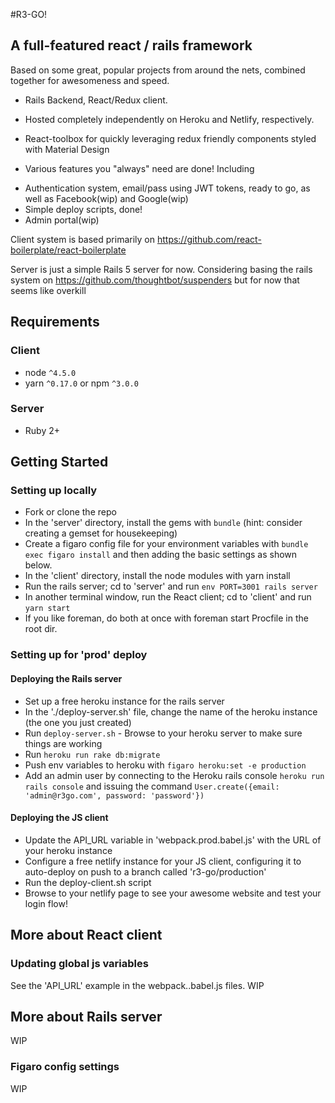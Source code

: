 #R3-GO!

## A full-featured react / rails framework

Based on some great, popular projects from around the nets, combined together for awesomeness and speed.

* Rails Backend, React/Redux client.  

* Hosted completely independently on Heroku and Netlify, respectively.

* React-toolbox for quickly leveraging redux friendly components styled with
Material Design

* Various features you "always" need are done! Including
 - Authentication system, email/pass using JWT tokens, ready to go, as well as Facebook(wip) and Google(wip)
 - Simple deploy scripts, done!
 - Admin portal(wip)


Client system is based primarily on
https://github.com/react-boilerplate/react-boilerplate

Server is just a simple Rails 5 server for now. Considering basing
 the rails system on https://github.com/thoughtbot/suspenders but for now that seems like overkill

## Requirements

### Client
* node `^4.5.0`
* yarn `^0.17.0` or npm `^3.0.0`

### Server
* Ruby 2+

## Getting Started

### Setting up locally
* Fork or clone the repo
* In the 'server' directory, install the gems with `bundle`
  (hint: consider creating a gemset for housekeeping)
* Create a figaro config file for your environment variables with `bundle exec figaro install` and then adding the basic settings as shown below.
* In the 'client' directory, install the node modules with yarn install
* Run the rails server; cd to 'server' and run `env PORT=3001 rails server`
* In another terminal window, run the React client; cd to 'client' and run `yarn start`
* If you like foreman, do both at once with foreman start Procfile in the
  root dir.

### Setting up for 'prod' deploy
#### Deploying the Rails server
* Set up a free heroku instance for the rails server
* In the './deploy-server.sh' file, change the name of the heroku instance
  (the one you just created)
* Run `deploy-server.sh` - Browse to your heroku server to make sure things are working
* Run `heroku run rake db:migrate`
* Push env variables to heroku with `figaro heroku:set -e production`
* Add an admin user by connecting to the Heroku rails console `heroku run rails console` and issuing the command `User.create({email: 'admin@r3go.com', password: 'password'})`
#### Deploying the JS client
* Update the API_URL variable in 'webpack.prod.babel.js' with the URL of your heroku instance
* Configure a free netlify instance for your JS client, configuring it to auto-deploy on push to a branch called 'r3-go/production'
* Run the deploy-client.sh script
* Browse to your netlify page to see your awesome website and test your login flow!

## More about React client

### Updating global js variables
See the 'API_URL' example in the webpack.<env>.babel.js files.
WIP

## More about Rails server
WIP
### Figaro config settings
WIP
